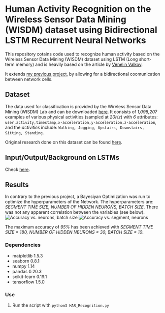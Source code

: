 # Human Activity Recognition on the Wireless Sensor Data Mining (WISDM) dataset using Bidirectional LSTM Recurrent Neural Networks
This repository cotains code used to recognize human activity based on the Wireless Sensor Data Mining (WISDM) dataset using LSTM (Long short-term memory) and is heavily based on the article by [Venelin Valkov](https://medium.com/@curiousily/human-activity-recognition-using-lstms-on-android-tensorflow-for-hackers-part-vi-492da5adef64).

It extends [my previous project](https://github.com/bartkowiaktomasz/HAR-WISDM-LSTM-RNNs), by allowing for a bidirectional coomunication between network cells.


## Dataset
The data used for classification is provided by the Wireless Sensor Data Mining (WISDM) Lab and can be downloaded  [here](http://www.cis.fordham.edu/wisdm/dataset.php).
It consists of _1,098,207_ examples of various physical activities (sampled at _20Hz_) with _6_ attributes:
`user,activity,timestamp,x-acceleration,y-acceleration,z-acceleration`, and the _activities_ include: `Walking, Jogging, Upstairs, Downstairs, Sitting, Standing`. 

Original research done on this dataset can be found [here](http://www.cis.fordham.edu/wisdm/public_files/sensorKDD-2010.pdf).


## Input/Output/Background on LSTMs
Check [here](https://github.com/bartkowiaktomasz/HAR-WISDM-LSTM-RNNs).


## Results
In contrary to the previous project, a Bayesiyan Optimization was run to optimize the hyperparameters of the Network. The hyperparameters are:
_SEGMENT TIME SIZE, NUMBER OF HIDDEN NEURONS, BATCH SIZE_. There was not any apparent correlation between the variables (see below).
![Accuracy vs. neurons, batch size](images/accuracy_numHiddenNeurons_batchSize.png)
![Accuracy vs. segment, neurons](images/accuracy_segmentTimeSize_numHiddenNeurons.png)

The maximum accuracy of _95%_ has been achieved with _*SEGMENT TIME SIZE = 180, NUMBER OF HIDDEN NEURONS = 30, BATCH SIZE = 10*_.


### Dependencies
- matplotlib 1.5.3
- seaborn 0.8.1
- numpy 1.14
- pandas 0.20.3
- scikit-learn 0.19.1
- tensorflow 1.5.0


### Use
1. Run the script with  `python3 HAR_Recognition.py`
